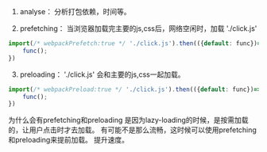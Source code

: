1. analyse：
分析打包依赖，时间等。

2. prefetching：
当浏览器加载完主要的js,css后，网络空闲时，加载 './click.js'

```js
import(/* webpackPrefetch:true */ './click.js').then(({default: func})=>{
	func();
})
```

3. preloading：
'./click.js' 会和主要的js,css一起加载。
```js
import(/* webpackPreload:true */ './click.js').then(({default: func})=>{
	func();
})
```

为什么会有prefetching和preloading
是因为lazy-loading的时候，是按需加载的，让用户点击时才去加载。
有可能不是那么流畅，这时候可以使用prefetching和preloading来提前加载。
提升速度。
